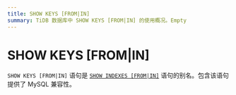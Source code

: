 ```yaml
---
title: SHOW KEYS [FROM|IN]
summary: TiDB 数据库中 SHOW KEYS [FROM|IN] 的使用概况。Empty
---
```


# SHOW KEYS [FROM|IN]

`SHOW KEYS [FROM|IN]` 语句是 [`SHOW INDEXES [FROM|IN]`](/sql-statements/sql-statement-show-indexes.md) 语句的别名。包含该语句提供了 MySQL 兼容性。
